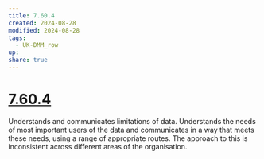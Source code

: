 ```yaml
---
title: 7.60.4
created: 2024-08-28
modified: 2024-08-28
tags:
  - UK-DMM_row
up: 
share: true
---
```

# [7.60.4](7.60.4.md)

Understands and communicates limitations of data. Understands the needs of most important users of the data and communicates in a way that meets these needs, using a range of appropriate routes. The approach to this is inconsistent across different areas of the organisation.
